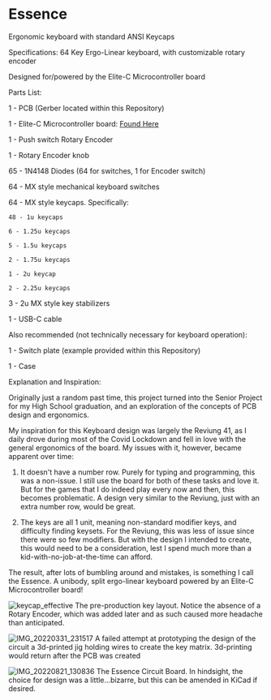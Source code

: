 # Essence
Ergonomic keyboard with standard ANSI Keycaps

Specifications:
64 Key Ergo-Linear keyboard, with customizable rotary encoder

Designed for/powered by the Elite-C Microcontroller board

Parts List:

1 - PCB (Gerber located within this Repository)

1 - Elite-C Microcontroller board: [Found Here](https://keeb.io/collections/diy-parts/products/elite-c-low-profile-version-usb-c-pro-micro-replacement-atmega32u4)

1 - Push switch Rotary Encoder

1 - Rotary Encoder knob

65 - 1N4148 Diodes (64 for switches, 1 for Encoder switch)

64 - MX style mechanical keyboard switches

64 - MX style keycaps. Specifically:

    48 - 1u keycaps
    
    6 - 1.25u keycaps
    
    5 - 1.5u keycaps
    
    2 - 1.75u keycaps
    
    1 - 2u keycap
    
    2 - 2.25u keycaps
    
3 - 2u MX style key stabilizers

1 - USB-C cable


Also recommended (not technically necessary for keyboard operation):

1 - Switch plate (example provided within this Repository)

1 - Case

Explanation and Inspiration:

Originally just a random past time, this project turned into the Senior Project for my High School graduation, and an exploration
of the concepts of PCB design and ergonomics.

My inspiration for this Keyboard design was largely the Reviung 41, as I daily drove during most of the Covid Lockdown and fell in
love with the general ergonomics of the board. My issues with it, however, became apparent over time:

1.  It doesn't have a number row. Purely for typing and programming, this was a non-issue. I still use the board for both of these
    tasks and love it. But for the games that I do indeed play every now and then, this becomes problematic. A design very similar
    to the Reviung, just with an extra number row, would be great.
   
2.  The keys are all 1 unit, meaning non-standard modifier keys, and difficulty finding keysets. For the Reviung, this was less of
    issue since there were so few modifiers. But with the design I intended to create, this would need to be a consideration, lest
    I spend much more than a kid-with-no-job-at-the-time can afford.

The result, after lots of bumbling around and mistakes, is something I call the Essence.
A unibody, split ergo-linear keyboard powered by an Elite-C Microcontroller board!


![keycap_effective](https://user-images.githubusercontent.com/76798968/199045931-c4cd2cc3-6094-4586-872d-e1540ce1e121.PNG)
The pre-production key layout. Notice the absence of a Rotary Encoder, which was added later and as such caused more headache
than anticipated.

![IMG_20220331_231517](https://user-images.githubusercontent.com/76798968/199046134-b42d9831-4791-47e3-9edb-b1864badcaa2.jpg)
A failed attempt at prototyping the design of the circuit a 3d-printed jig holding wires to create the key matrix. 3d-printing
would return after the PCB was created

![IMG_20220821_130836](https://user-images.githubusercontent.com/76798968/199046863-baadefdc-2ca3-4790-84c3-e1ec1b9e8674.jpg)
The Essence Circuit Board. In hindsight, the choice for design was a little...bizarre, but this can be amended in KiCad if desired.
